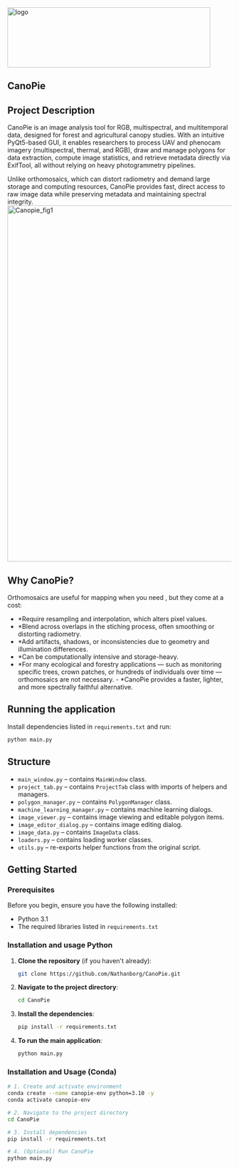 <img width="456" height="135" alt="logo" src="https://github.com/user-attachments/assets/8cf3f529-817b-45cb-b9ce-0315d12cea37" />

## CanoPie

## Project Description
CanoPie is an image analysis tool for RGB, multispectral, and multitemporal data, designed for forest and agricultural canopy studies. With an intuitive PyQt5-based GUI, it enables researchers to process UAV and phenocam imagery (multispectral, thermal, and RGB), draw and manage polygons for data extraction, compute image statistics, and retrieve metadata directly via ExifTool,  all without relying on heavy photogrammetry pipelines.

Unlike orthomosaics, which can distort radiometry and demand large storage and computing resources, CanoPie provides fast, direct access to raw image data while preserving metadata and maintaining spectral integrity.
<img width="800" height="800" alt="Canopie_fig1" src="https://github.com/user-attachments/assets/02aac60c-c71c-42b0-8d3c-acd9f4233f0d" />

## Why CanoPie?
Orthomosaics are useful for mapping when you need , but they come at a cost:
-   *Require resampling and interpolation, which alters pixel values.
-   *Blend across overlaps in the stiching process, often smoothing or distorting radiometry.
-   *Add artifacts, shadows, or inconsistencies due to geometry and illumination differences.
-   *Can be computationally intensive and storage-heavy.
-   *For many ecological and forestry applications — such as monitoring specific trees, crown patches, or hundreds of individuals over time — orthomosaics are not necessary. -   *CanoPie provides a faster, lighter, and more spectrally faithful alternative.

## Running the application

Install dependencies listed in `requirements.txt` and run:

```bash
python main.py
```

## Structure

* `main_window.py` – contains `MainWindow` class.
* `project_tab.py` – contains `ProjectTab` class with imports of helpers and managers.
* `polygon_manager.py` – contains `PolygonManager` class.
* `machine_learning_manager.py` – contains machine learning dialogs.
* `image_viewer.py` – contains image viewing and editable polygon items.
* `image_editor_dialog.py` – contains image editing dialog.
* `image_data.py` – contains `ImageData` class.
* `loaders.py` – contains loading worker classes.
* `utils.py` – re-exports helper functions from the original script.

## Getting Started

### Prerequisites
Before you begin, ensure you have the following installed:
*   Python 3.1
*   The required libraries listed in `requirements.txt`

### Installation and usage Python
1.  **Clone the repository** (if you haven't already):
    ```sh
    git clone https://github.com/Nathanborg/CanoPie.git
    ```
2.  **Navigate to the project directory**:
    ```sh
    cd CanoPie
    ```
3.  **Install the dependencies**:
    ```sh
    pip install -r requirements.txt
    ```
4.  **To run the main application**:
    ```sh
    python main.py
    ```
### Installation and Usage (Conda)

```sh
# 1. Create and activate environment
conda create --name canopie-env python=3.10 -y
conda activate canopie-env

# 2. Navigate to the project directory
cd CanoPie

# 3. Install dependencies
pip install -r requirements.txt

# 4. (Optional) Run CanoPie
python main.py





